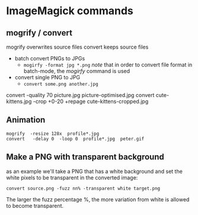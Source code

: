 # ImageMagick commands

## mogrify / convert
mogrify overwrites source files
convert keeps source files

* batch convert PNGs to JPGs
    - `mogirfy -format jpg *.png`
    *note* that in order to convert file format in batch-mode, the _mogirfy_ command is used
* convert single PNG to JPG
    - `convert some.png another.jpg`

convert -quality 70 picture.jpg picture-optimised.jpg
convert cute-kittens.jpg -crop +0-20 +repage cute-kittens-cropped.jpg

## Animation

```
mogrify  -resize 128x  profile*.jpg 
convert   -delay 0  -loop 0  profile*.jpg  peter.gif
```


## Make a PNG with transparent background

as an example we'll take a PNG that has a white background and set the white pixels to be transparent in the converted image:

```
convert source.png -fuzz nn% -transparent white target.png
```

The larger the fuzz percentage %, the more variation from white is allowed to become transparent.

